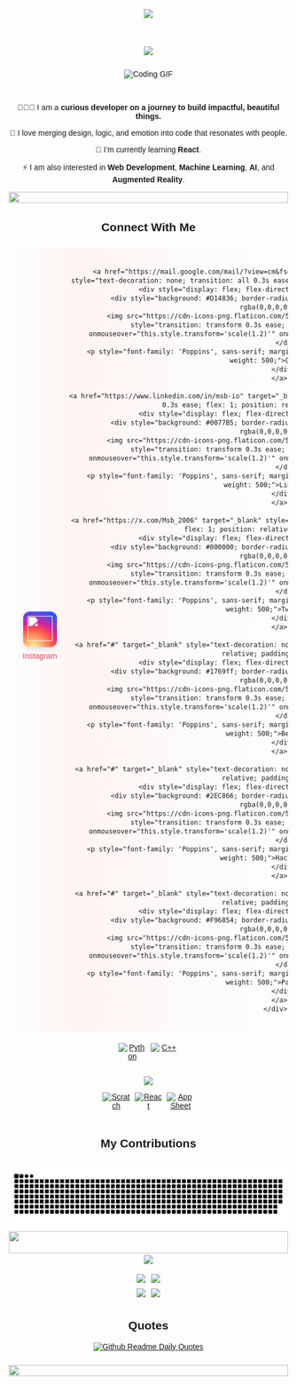 <div style="font-family: 'Poppins', sans-serif; text-align: center; width: 100%; max-width: 1200px; margin: 0 auto; padding: 0 15px;">

<div align="center">
  <img src="https://visitor-badge.laobi.icu/badge?page_id=MSB-io.MSB-io"/>
</div>

<h1 align="center">
<img src="https://readme-typing-svg.herokuapp.com/?font=Poppins&weight=600&size=35&center=true&vCenter=true&width=500&height=70&duration=3300&lines=Hello+Everyone!+👋;+I'm+Manthan+Bhosale!;" style="max-width:100%;" /></h1>

<p align="center">
  <img src="https://media3.giphy.com/media/v1.Y2lkPTc5MGI3NjExcWtkdnFsYmozZXUwNTlxYzh5aGY0ZjY1OG80ODBvYXY2N3I4eDUyMSZlcD12MV9pbnRlcm5hbF9naWZfYnlfaWQmY3Q9Zw/f3iwJFOVOwuy7K6FFw/giphy.gif" alt="Coding GIF">
</p>
<br/>

<div align="center">
 
 🧑🏻‍💻 I am a **curious developer on a journey to build impactful, beautiful things.**
 
 🚀 I love merging design, logic, and emotion into code that resonates with people.

🌱 I’m currently learning **React**.

⚡ I am also interested in **Web Development**, **Machine Learning**, **AI**, and **Augmented Reality**.

</div>

<img src="https://i.imgur.com/dBaSKWF.gif" height="20" width="100%">

<h2 align="center" style="font-family: 'Poppins', sans-serif; font-weight: 600;">Connect With Me</h2>

<div align="center" style="margin:25px auto;">
  <div style="background: linear-gradient(90deg, rgba(255,255,255,0) 0%, rgba(255,223,218,0.3) 25%, rgba(255,236,236,0.3) 50%, rgba(245,250,255,0.3) 75%, rgba(255,255,255,0) 100%); padding: 20px; border-radius: 16px; margin-bottom: 10px; overflow-x: auto;">
    <div style="display: flex; justify-content: space-between; align-items: center; min-width: 850px; max-width: 1000px; margin: 0 auto;">
      <a href="https://www.instagram.com/only.msb/" target="_blank" style="text-decoration: none; transition: all 0.3s ease; flex: 1; position: relative; padding: 0 5px;">
        <div style="display: flex; flex-direction: column; align-items: center;">
          <div style="background: radial-gradient(circle at 30% 107%, #fdf497 0%, #fdf497 5%, #fd5949 45%, #d6249f 60%, #285AEB 90%); border-radius: 12px; padding: 8px; box-shadow: 0 4px 8px rgba(0,0,0,0.1);">
            <img src="https://cdn-icons-png.flaticon.com/512/3955/3955024.png" width="45px" height="45px" style="transition: transform 0.3s ease; filter: brightness(0) invert(1);" onmouseover="this.style.transform='scale(1.2)'" onmouseout="this.style.transform='scale(1)'"/>
          </div>
          <p style="font-family: 'Poppins', sans-serif; margin-top: 8px; font-size: 14px; color: #E4405F; font-weight: 500;">Instagram</p>
        </div>
      </a>
      
      <a href="https://mail.google.com/mail/?view=cm&fs=1&to=cryptomb2006@gmail.com" target="_blank" style="text-decoration: none; transition: all 0.3s ease; flex: 1; position: relative; padding: 0 5px;">
        <div style="display: flex; flex-direction: column; align-items: center;">
          <div style="background: #D14836; border-radius: 12px; padding: 8px; box-shadow: 0 4px 8px rgba(0,0,0,0.1);">
            <img src="https://cdn-icons-png.flaticon.com/512/5968/5968534.png" width="45px" height="45px" style="transition: transform 0.3s ease; filter: brightness(0) invert(1);" onmouseover="this.style.transform='scale(1.2)'" onmouseout="this.style.transform='scale(1)'"/>
          </div>
          <p style="font-family: 'Poppins', sans-serif; margin-top: 8px; font-size: 14px; color: #D14836; font-weight: 500;">Gmail</p>
        </div>
      </a>
      
      <a href="https://www.linkedin.com/in/msb-io" target="_blank" style="text-decoration: none; transition: all 0.3s ease; flex: 1; position: relative; padding: 0 5px;">
        <div style="display: flex; flex-direction: column; align-items: center;">
          <div style="background: #0077B5; border-radius: 12px; padding: 8px; box-shadow: 0 4px 8px rgba(0,0,0,0.1);">
            <img src="https://cdn-icons-png.flaticon.com/512/3536/3536505.png" width="45px" height="45px" style="transition: transform 0.3s ease; filter: brightness(0) invert(1);" onmouseover="this.style.transform='scale(1.2)'" onmouseout="this.style.transform='scale(1)'"/>
          </div>
          <p style="font-family: 'Poppins', sans-serif; margin-top: 8px; font-size: 14px; color: #0077B5; font-weight: 500;">LinkedIn</p>
        </div>
      </a>
      
      <a href="https://x.com/Msb_2006" target="_blank" style="text-decoration: none; transition: all 0.3s ease; flex: 1; position: relative; padding: 0 5px;">
        <div style="display: flex; flex-direction: column; align-items: center;">
          <div style="background: #000000; border-radius: 12px; padding: 8px; box-shadow: 0 4px 8px rgba(0,0,0,0.1);">
            <img src="https://cdn-icons-png.flaticon.com/512/5969/5969020.png" width="45px" height="45px" style="transition: transform 0.3s ease; filter: brightness(0) invert(1);" onmouseover="this.style.transform='scale(1.2)'" onmouseout="this.style.transform='scale(1)'"/>
          </div>
          <p style="font-family: 'Poppins', sans-serif; margin-top: 8px; font-size: 14px; color: #000000; font-weight: 500;">Twitter</p>
        </div>
      </a>
      
      <a href="#" target="_blank" style="text-decoration: none; transition: all 0.3s ease; flex: 1; position: relative; padding: 0 5px;">
        <div style="display: flex; flex-direction: column; align-items: center;">
          <div style="background: #1769ff; border-radius: 12px; padding: 8px; box-shadow: 0 4px 8px rgba(0,0,0,0.1);">
            <img src="https://cdn-icons-png.flaticon.com/512/5968/5968771.png" width="45px" height="45px" style="transition: transform 0.3s ease; filter: brightness(0) invert(1);" onmouseover="this.style.transform='scale(1.2)'" onmouseout="this.style.transform='scale(1)'"/>
          </div>
          <p style="font-family: 'Poppins', sans-serif; margin-top: 8px; font-size: 14px; color: #1769ff; font-weight: 500;">Behance</p>
        </div>
      </a>
      
      <a href="#" target="_blank" style="text-decoration: none; transition: all 0.3s ease; flex: 1; position: relative; padding: 0 5px;">
        <div style="display: flex; flex-direction: column; align-items: center;">
          <div style="background: #2EC866; border-radius: 12px; padding: 8px; box-shadow: 0 4px 8px rgba(0,0,0,0.1);">
            <img src="https://cdn-icons-png.flaticon.com/512/5968/5968967.png" width="45px" height="45px" style="transition: transform 0.3s ease; filter: brightness(0) invert(1);" onmouseover="this.style.transform='scale(1.2)'" onmouseout="this.style.transform='scale(1)'"/>
          </div>
          <p style="font-family: 'Poppins', sans-serif; margin-top: 8px; font-size: 14px; color: #2EC866; font-weight: 500;">HackerRank</p>
        </div>
      </a>
      
      <a href="#" target="_blank" style="text-decoration: none; transition: all 0.3s ease; flex: 1; position: relative; padding: 0 5px;">
        <div style="display: flex; flex-direction: column; align-items: center;">
          <div style="background: #F96854; border-radius: 12px; padding: 8px; box-shadow: 0 4px 8px rgba(0,0,0,0.1);">
            <img src="https://cdn-icons-png.flaticon.com/512/2111/2111548.png" width="45px" height="45px" style="transition: transform 0.3s ease; filter: brightness(0) invert(1);" onmouseover="this.style.transform='scale(1.2)'" onmouseout="this.style.transform='scale(1)'"/>
          </div>
          <p style="font-family: 'Poppins', sans-serif; margin-top: 8px; font-size: 14px; color: #F96854; font-weight: 500;">Patreon</p>
        </div>
      </a>
    </div>
  </div>
</div>

<div align="center" style="margin:20px auto; max-width:900px;">
  <a href="https://skillicons.dev">
    <div style="display:flex; flex-wrap:wrap; justify-content:center; gap:8px; margin-bottom:10px;">
      <img src="https://techstack-generator.vercel.app/python-icon.svg" alt="Python" width="50" height="50" />
      <img src="https://techstack-generator.vercel.app/cpp-icon.svg" alt="C++" width="50" height="50" />
    </div>
    <div style="margin-bottom:10px; max-width:100%; overflow-x:auto;">
      <img src="https://skillicons.dev/icons?i=git,github,c,vscode,blender,figma,mysql,typescript,html,css,wordpress&theme=light" style="max-width:100%;" />
    </div>
    <div style="display:flex; flex-wrap:wrap; justify-content:center; gap:8px;">
      <img src="https://sp-ao.shortpixel.ai/client/to_auto,q_lossless,ret_img,w_300,h_300/https://fullsteam.mit.edu/wp-content/uploads/2020/03/ScratchLogo-300x300.png" alt="Scratch" width="50" height="50" />
      <img src="https://media.licdn.com/dms/image/D5612AQGny7xsSSLQ-A/article-cover_image-shrink_600_2000/0/1699480666080?e=2147483647&v=beta&t=3jmL98hJa2MwOmEPsQZ9t3zAH3CjBLEIL-ugNdJ31tY" alt="React" width="50" height="50">
      <img src="https://www.appsheet.com/Content/img/material/appsheet_rebrand_logo.svg" alt="AppSheet" width="50" height="50">
    </div>
  </a>
</div>

<div align="center">
  <h2 style="font-family: 'Poppins', sans-serif; font-weight: 600;"> My Contributions </h2>
  <br>
  <div style="max-width:100%; overflow:hidden;">
    <picture>
      <source media="(prefers-color-scheme: dark)" srcset="https://raw.githubusercontent.com/platane/platane/output/github-contribution-grid-snake-dark.svg">
      <source media="(prefers-color-scheme: light)" srcset="https://raw.githubusercontent.com/platane/platane/output/github-contribution-grid-snake.svg">
      <img alt="snake eating my contributions" src="https://raw.githubusercontent.com/platane/platane/output/github-contribution-grid-snake.svg" style="max-width:100%; height:auto;" />
    </picture>
  </div>
</div>

<img src="https://i.imgur.com/dBaSKWF.gif" height="40" width="100%">

<div align="center" style="max-width:100%; overflow:hidden;">

<img src="https://github-readme-activity-graph.vercel.app/graph?username=MSB-io&bg_color=ffffff&color=0042aa&line=b88504&point=0061ff&area=true&area_color=f2c33f&hide_border=true" style="max-width:100%; height:auto; margin-bottom:15px;" />

<div style="display:flex; flex-wrap:wrap; justify-content:center; gap:10px; margin:0 auto;">
  <img src="http://github-profile-summary-cards.vercel.app/api/cards/repos-per-language?username=MSB-io&theme=solarized" style="max-width:100%; height:auto;" />
  <img src="http://github-profile-summary-cards.vercel.app/api/cards/most-commit-language?username=MSB-io&theme=transparent" style="max-width:100%; height:auto;" />
</div>
<div style="display:flex; flex-wrap:wrap; justify-content:center; gap:10px; margin:10px auto;">
  <img src="http://github-profile-summary-cards.vercel.app/api/cards/stats?username=MSB-io&theme=transparent" style="max-width:100%; height:auto;" />
  <img src="http://github-profile-summary-cards.vercel.app/api/cards/productive-time?username=MSB-io&theme=solarized&utcOffset=5.3" style="max-width:100%; height:auto;" />
</div>

</div>

<div align="center">
  <h2 style="font-family: 'Poppins', sans-serif; font-weight: 600;"> Quotes </h2>

<div style="max-width:100%; overflow:hidden;">
  <a href="https://github.com/cheehwatang/github-readme-daily-quotes">
    <img src="https://readme-daily-quotes.vercel.app/api?theme=vue" alt="Github Readme Daily Quotes" style="max-width:100%; height:auto;" />
  </a>
</div>

</div>
</div>

<img src="https://i.imgur.com/dBaSKWF.gif" height="20" width="100%">
